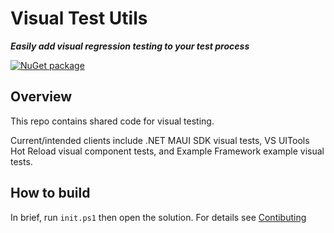 # Visual Test Utils

***Easily add visual regression testing to your test process***

[![NuGet package](https://img.shields.io/nuget/v/Microsoft.VisualTestUtils.svg)](https://nuget.org/packages/Microsoft.VisualTestUtils)

## Overview

This repo contains shared code for visual testing.

Current/intended clients include .NET MAUI SDK visual tests, VS UITools Hot Reload visual component tests, and Example Framework
example visual tests.

## How to build

In brief, run `init.ps1` then open the solution. For details see [Contibuting](Contributing.md)
